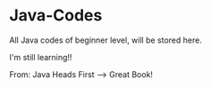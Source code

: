 # Java-Codes

All Java codes of beginner level, will be stored here.

I'm still learning!!

From: Java Heads First --> Great Book!
